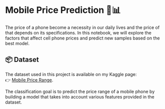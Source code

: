 # Mobile Price Prediction 📱📊
The price of a phone become a necessity in our daily lives and the price of that depends on its specifications. In this notebook, we will explore the factors that affect cell phone prices and predict new samples based on the best model. 

## 📦 Dataset
The dataset used in this project is available on my Kaggle page:  
👉 [Mobile Price Range](https://www.kaggle.com/datasets/mbsoroush/mobile-price-range).

The classification goal is to predict the price range of a mobile phone by building a model that takes into account various features provided in the dataset.
